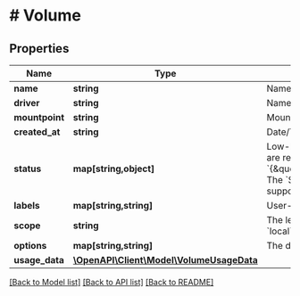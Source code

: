 # # Volume

## Properties

Name | Type | Description | Notes
------------ | ------------- | ------------- | -------------
**name** | **string** | Name of the volume. | 
**driver** | **string** | Name of the volume driver used by the volume. | 
**mountpoint** | **string** | Mount path of the volume on the host. | 
**created_at** | **string** | Date/Time the volume was created. | [optional] 
**status** | **map[string,object]** | Low-level details about the volume, provided by the volume driver. Details are returned as a map with key/value pairs: &#x60;{\&quot;key\&quot;:\&quot;value\&quot;,\&quot;key2\&quot;:\&quot;value2\&quot;}&#x60;.  The &#x60;Status&#x60; field is optional, and is omitted if the volume driver does not support this feature. | [optional] 
**labels** | **map[string,string]** | User-defined key/value metadata. | 
**scope** | **string** | The level at which the volume exists. Either &#x60;global&#x60; for cluster-wide, or &#x60;local&#x60; for machine level. | [default to 'local']
**options** | **map[string,string]** | The driver specific options used when creating the volume. | 
**usage_data** | [**\OpenAPI\Client\Model\VolumeUsageData**](VolumeUsageData.md) |  | [optional] 

[[Back to Model list]](../../README.md#documentation-for-models) [[Back to API list]](../../README.md#documentation-for-api-endpoints) [[Back to README]](../../README.md)


